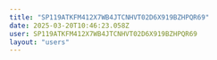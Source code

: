 ```yaml
---
title: "SP119ATKFM412X7WB4JTCNHVT02D6X919BZHPQR69"
date: 2025-03-20T10:46:23.058Z
user: SP119ATKFM412X7WB4JTCNHVT02D6X919BZHPQR69
layout: "users"
---
```

    